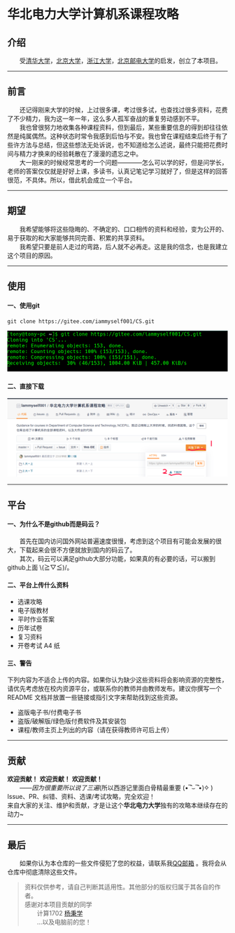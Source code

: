 #  华北电力大学计算机系课程攻略

## 介绍
&emsp;&emsp;受[清华大学](https://github.com/PKUanonym/REKCARC-TSC-UHT)，[北京大学](https://lib-pku.github.io/)，[浙江大学](https://github.com/QSCTech/zju-icicles)，[北京邮电大学](https://github.com/ningzimu/See_you_in_BUPT)的启发，创立了本项目。


---
## 前言
&emsp;&emsp;还记得刚来大学的时候，上过很多课，考过很多试，也查找过很多资料，花费了不少精力，我为这一年一年，这么多人孤军奋战的重复劳动感到不平。<br>
&emsp;&emsp;我也曾很努力地收集各种课程资料，但到最后，某些重要信息的得到却往往依然是纯属偶然。这种状态时常令我感到后怕与不安。我也曾在课程结束后终于有了些许方法与总结，但这些想法无处诉说，也不知道给怎么述说，最终只能把花费时间与精力才换来的经验耗散在了漫漫的遗忘之中。<br>
&emsp;&emsp;大一刚来的时候经常思考的一个问题————怎么可以学的好，但是问学长，老师的答案仅仅就是好好上课，多读书，认真记笔记学习就好了，但是这样的回答很范，不具体。所以，借此机会成立一个平台。  


---
## 期望
&emsp;&emsp;我希望能够将这些隐晦的、不确定的、口口相传的资料和经验，变为公开的、易于获取的和大家能够共同完善、积累的共享资料。<br>
&emsp;&emsp;我希望只要是前人走过的弯路，后人就不必再走。这是我的信念，也是我建立这个项目的原因。<br>

---
## 使用
#### 一、使用git
```
git clone https://gitee.com/iammyself001/CS.git
```
![图片](git.png)

#### 二、直接下载
![图片](download.png)

---
## 平台
#### 一、为什么不是github而是码云？
&emsp;&emsp;首先在国内访问国外网站普遍速度很慢，考虑到这个项目有可能会发展的很大，下载起来会很不方便就放到国内的码云了。<br>
&emsp;&emsp;其次，码云可以满足github大部分功能，如果真的有必要的话，可以搬到github上面 \\(≧▽≦)/。
#### 二、平台上传什么资料
- 选课攻略
- 电子版教材
- 平时作业答案
- 历年试卷
- 复习资料
- 开卷考试 A4 纸
#### 三、警告
下列内容为不适合上传的内容。如果你认为缺少这些资料将会影响资源的完整性，请优先考虑放在校内资源平台，或联系你的教师并由教师发布。建议你撰写一个 README 文档并放置一些链接或指引文字来帮助找到这些资源。
- 盗版电子书/付费电子书
- 盗版/破解版/绿色版付费软件及其安装包
- 课程/教师主页上列出的内容（请在获得教师许可后上传）


---
## 贡献
**欢迎贡献！**
**欢迎贡献！**
**欢迎贡献！** <br>
&emsp;&emsp;*——因为很重要所以说了三遍*(所以西游记里面白骨精最重要 (•‾̑⌣‾̑•)✧ )<br>
Issue、PR、纠错、资料、选课/考试攻略，完全欢迎！<br>
来自大家的关注、维护和贡献，才是让这个<b>华北电力大学</b>独有的攻略本继续存在的动力~


---
## 最后
&emsp;&emsp;如果你认为本仓库的一些文件侵犯了您的权益，请联系我[QQ邮箱](mailto:2252176220@qq.com) 。我将会从仓库中彻底清除这些文件。
> 资料仅供参考，请自己判断其适用性。其他部分的版权归属于其各自的作者。<br>
 感谢对本项目贡献的同学 <br>
&emsp;&emsp;计算1702 [杨秉学](https://github.com/Iammyself001) <br>
&emsp;&emsp;...以及电脑前的您！


